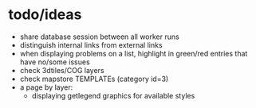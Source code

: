 # todo/ideas
- share database session between all worker runs
- distinguish internal links from external links
- when displaying problems on a list, highlight in green/red entries that have no/some issues
- check 3dtiles/COG layers
- check mapstore TEMPLATEs (category id=3)
- a page by layer:
  - displaying getlegend graphics for available styles
